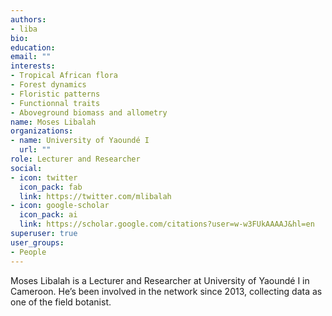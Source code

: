 ```yaml
---
authors:
- liba
bio: 
education:
email: ""
interests:
- Tropical African flora
- Forest dynamics
- Floristic patterns
- Functionnal traits
- Aboveground biomass and allometry
name: Moses Libalah
organizations:
- name: University of Yaoundé I
  url: ""
role: Lecturer and Researcher
social:
- icon: twitter
  icon_pack: fab
  link: https://twitter.com/mlibalah
- icon: google-scholar
  icon_pack: ai
  link: https://scholar.google.com/citations?user=w-w3FUkAAAAJ&hl=en
superuser: true
user_groups:
- People
---
```


Moses Libalah is a Lecturer and Researcher at University of Yaoundé I in Cameroon.
He’s been involved in the network since 2013, collecting data as one of the field botanist. 



